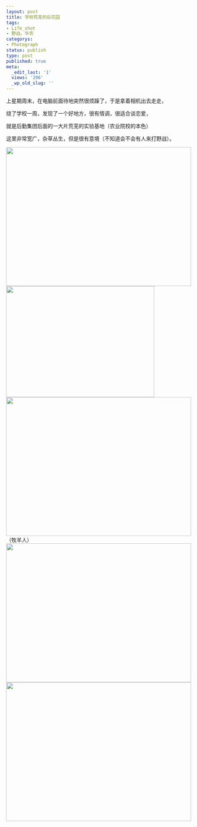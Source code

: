 ```yaml
---
layout: post
title: 学校荒芜的后花园
tags:
- Life_shot
- 野战，华农
categorys:
- Photograph
status: publish
type: post
published: true
meta:
  _edit_last: '1'
  views: '296'
  _wp_old_slug: ''
---
```

上星期周末，在电脑前面待地突然很烦躁了，于是拿着相机出去走走，

绕了学校一周，发现了一个好地方，很有情调，很适合谈恋爱，

就是后勤集团后面的一大片荒芜的实验基地（农业院校的本色）

这里非常宽广，杂草丛生，但是很有意境（不知道会不会有人来打野战）。

<img title="ccc" src="http://pic.yupoo.com/jacobz/AFI5VP3y/medium.jpg" alt="" width="500" height="375" />

<!--more--><img class="alignnone" title="羊羊羊" src="http://pic.yupoo.com/jacobz/AFI6olBh/AsjrL.jpg" alt="" width="400" height="300" />

<img class="alignnone" title="牧羊人" src="http://pic.yupoo.com/jacobz/AFI6mSrF/medium.jpg" alt="" width="500" height="375" />
（牧羊人）

<img title="ccc" src="http://pic.yupoo.com/jacobz/AFI5zN3k/medium.jpg" alt="" width="500" height="375" />

<img title="ccc" src="http://pic.yupoo.com/jacobz/AFHWwGJr/medium.jpg" alt="" width="500" height="375" />
